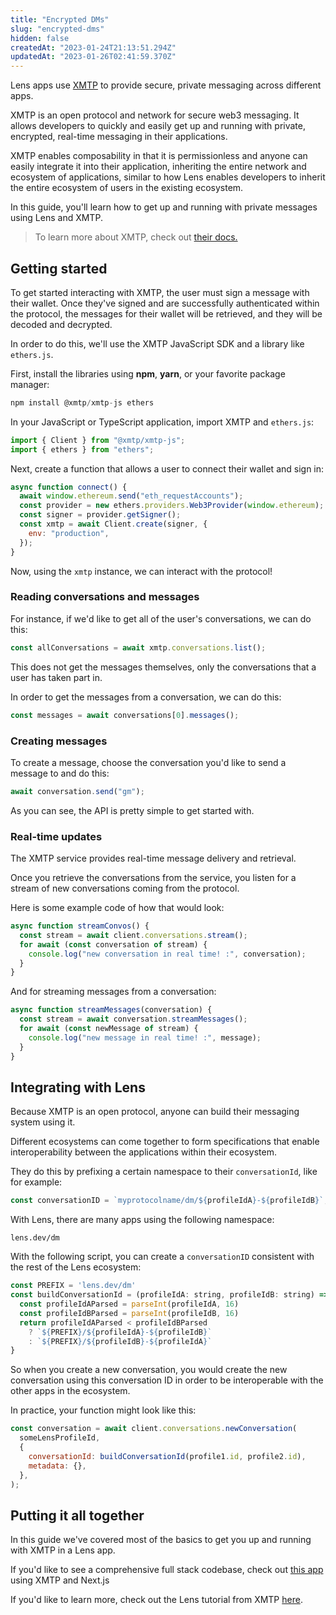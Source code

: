 ```yaml
---
title: "Encrypted DMs"
slug: "encrypted-dms"
hidden: false
createdAt: "2023-01-24T21:13:51.294Z"
updatedAt: "2023-01-26T02:41:59.370Z"
---
```


Lens apps use [XMTP](https://xmtp.org/) to provide secure, private messaging across different apps.

XMTP is an open protocol and network for secure web3 messaging. It allows developers to quickly and easily get up and running with private, encrypted, real-time messaging in their applications.

XMTP enables composability in that it is permissionless and anyone can easily integrate it into their application, inheriting the entire network and ecosystem of applications, similar to how Lens enables developers to inherit the entire ecosystem of users in the existing ecosystem.

In this guide, you'll learn how to get up and running with private messages using Lens and XMTP.

> To learn more about XMTP, check out [their docs.](https://xmtp.org/)

## Getting started

To get started interacting with XMTP, the user must sign a message with their wallet. Once they've signed and are successfully authenticated within the protocol, the messages for their wallet will be retrieved, and they will be decoded and decrypted.

In order to do this, we'll use the XMTP JavaScript SDK and a library like `ethers.js`.

First, install the libraries using **npm**, **yarn**, or your favorite package manager:

```javascript
npm install @xmtp/xmtp-js ethers
```

In your JavaScript or TypeScript application, import XMTP and `ethers.js`:

```javascript
import { Client } from "@xmtp/xmtp-js";
import { ethers } from "ethers";
```

Next, create a function that allows a user to connect their wallet and sign in:

```javascript
async function connect() {
  await window.ethereum.send("eth_requestAccounts");
  const provider = new ethers.providers.Web3Provider(window.ethereum);
  const signer = provider.getSigner();
  const xmtp = await Client.create(signer, {
    env: "production",
  });
}
```

Now, using the `xmtp` instance, we can interact with the protocol!

### Reading conversations and messages

For instance, if we'd like to get all of the user's conversations, we can do this:

```javascript
const allConversations = await xmtp.conversations.list();
```

This does not get the messages themselves, only the conversations that a user has taken part in.

In order to get the messages from a conversation, we can do this:

```javascript
const messages = await conversations[0].messages();
```

### Creating messages

To create a message, choose the conversation you'd like to send a message to and do this:

```javascript
await conversation.send("gm");
```

As you can see, the API is pretty simple to get started with.

### Real-time updates

The XMTP service provides real-time message delivery and retrieval.

Once you retrieve the conversations from the service, you listen for a stream of new conversations coming from the protocol.

Here is some example code of how that would look:

```javascript
async function streamConvos() {
  const stream = await client.conversations.stream();
  for await (const conversation of stream) {
    console.log("new conversation in real time! :", conversation);
  }
}
```

And for streaming messages from a conversation:

```javascript
async function streamMessages(conversation) {
  const stream = await conversation.streamMessages();
  for await (const newMessage of stream) {
    console.log("new message in real time! :", message);
  }
}
```

## Integrating with Lens

Because XMTP is an open protocol, anyone can build their messaging system using it.

Different ecosystems can come together to form specifications that enable interoperability between the applications within their ecosystem.

They do this by prefixing a certain namespace to their `conversationId`, like for example:

```javascript
const conversationID = `myprotocolname/dm/${profileIdA}-${profileIdB}`;
```

With Lens, there are many apps using the following namespace:

```
lens.dev/dm
```

With the following script, you can create a `conversationID` consistent with the rest of the Lens ecosystem:

```javascript
const PREFIX = 'lens.dev/dm'
const buildConversationId = (profileIdA: string, profileIdB: string) => {
  const profileIdAParsed = parseInt(profileIdA, 16)
  const profileIdBParsed = parseInt(profileIdB, 16)
  return profileIdAParsed < profileIdBParsed
    ? `${PREFIX}/${profileIdA}-${profileIdB}`
    : `${PREFIX}/${profileIdB}-${profileIdA}`
}
```

So when you create a new conversation, you would create the new conversation using this conversation ID in order to be interoperable with the other apps in the ecosystem.

In practice, your function might look like this:

```javascript
const conversation = await client.conversations.newConversation(
  someLensProfileId,
  {
    conversationId: buildConversationId(profile1.id, profile2.id),
    metadata: {},
  },
);
```

## Putting it all together

In this guide we've covered most of the basics to get you up and running with XMTP in a Lens app.

If you'd like to see a comprehensive full stack codebase, check out [this app ](https://github.com/dabit3/xmtp-chat-app-nextjs)using XMTP and Next.js

If you'd like to learn more, check out the Lens tutorial from XMTP [here](https://xmtp.org/docs/client-sdk/javascript/tutorials/build-key-xmtp-chat-features-in-a-lens-app).

